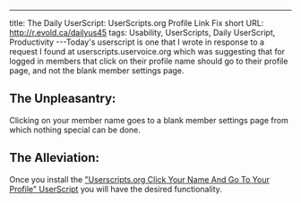 ---
title: The Daily UserScript: UserScripts.org Profile Link Fix
short URL: http://r.evold.ca/dailyus45
tags: Usability, UserScripts, Daily UserScript, Productivity
---Today's userscript is one that I wrote in response to a request I found at userscripts.uservoice.org which was suggesting that for logged in members that click on their profile name should go to their profile page, and not the blank member settings page.
</p>

<h2>The Unpleasantry:</h2>
<p>
Clicking on your member name goes to a blank member settings page from which nothing special can be done.
</p>

<h2>The Alleviation:</h2>
<p>
Once you install the <a href="http://userscripts.org/scripts/show/57214" title="Userscripts.org Click Your Name And Go To Your Profile" rel="external nofollow" target="_blank" rev="vote-for">"Userscripts.org Click Your Name And Go To Your Profile" UserScript</a> you will have the desired functionality.
</p>
